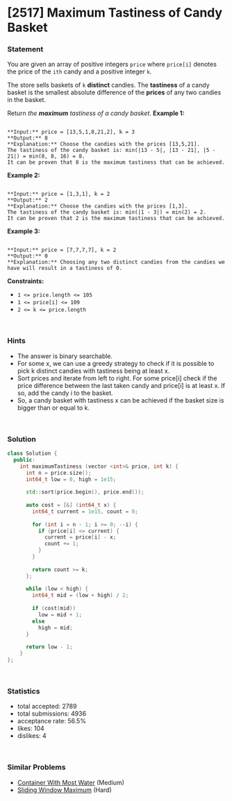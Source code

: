 # [2517] Maximum Tastiness of Candy Basket



### Statement

You are given an array of positive integers `price` where `price[i]` denotes the price of the `ith` candy and a positive integer `k`.

The store sells baskets of `k` **distinct** candies. The **tastiness** of a candy basket is the smallest absolute difference of the **prices** of any two candies in the basket.

Return *the **maximum** tastiness of a candy basket.*
**Example 1:**

```

**Input:** price = [13,5,1,8,21,2], k = 3
**Output:** 8
**Explanation:** Choose the candies with the prices [13,5,21].
The tastiness of the candy basket is: min(|13 - 5|, |13 - 21|, |5 - 21|) = min(8, 8, 16) = 8.
It can be proven that 8 is the maximum tastiness that can be achieved.

```

**Example 2:**

```

**Input:** price = [1,3,1], k = 2
**Output:** 2
**Explanation:** Choose the candies with the prices [1,3].
The tastiness of the candy basket is: min(|1 - 3|) = min(2) = 2.
It can be proven that 2 is the maximum tastiness that can be achieved.

```

**Example 3:**

```

**Input:** price = [7,7,7,7], k = 2
**Output:** 0
**Explanation:** Choosing any two distinct candies from the candies we have will result in a tastiness of 0.

```

**Constraints:**
* `1 <= price.length <= 105`
* `1 <= price[i] <= 109`
* `2 <= k <= price.length`


<br>

### Hints

- The answer is binary searchable.
- For some x, we can use a greedy strategy to check if it is possible to pick k distinct candies with tastiness being at least x.
- Sort prices and iterate from left to right. For some price[i] check if the price difference between the last taken candy and price[i] is at least x. If so, add the candy i to the basket.
- So, a candy basket with tastiness x can be achieved if the basket size is bigger than or equal to k.

<br>

### Solution

```cpp
class Solution {
  public:
    int maximumTastiness (vector <int>& price, int k) {
      int n = price.size();
      int64_t low = 0, high = 1e15;
      
      std::sort(price.begin(), price.end());
      
      auto cost = [&] (int64_t x) {
        int64_t current = 1e15, count = 0;
        
        for (int i = n - 1; i >= 0; --i) {
          if (price[i] <= current) {
            current = price[i] - x;
            count += 1;
          }
        }
        
        return count >= k;
      };
      
      while (low < high) {
        int64_t mid = (low + high) / 2;
        
        if (cost(mid))
          low = mid + 1;
        else
          high = mid;
      }
      
      return low - 1;
    }
};
```

<br>

### Statistics

- total accepted: 2789
- total submissions: 4936
- acceptance rate: 56.5%
- likes: 104
- dislikes: 4

<br>

### Similar Problems

- [Container With Most Water](https://leetcode.com/problems/container-with-most-water) (Medium)
- [Sliding Window Maximum](https://leetcode.com/problems/sliding-window-maximum) (Hard)
